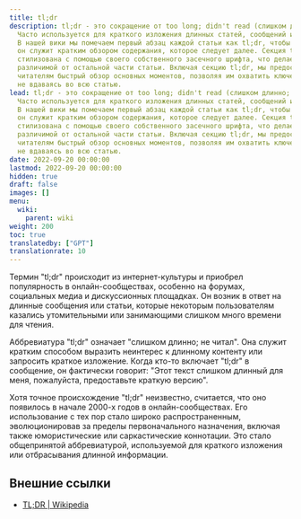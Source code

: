 ```yaml
---
title: tl;dr
description: tl;dr - это сокращение от too long; didn't read (слишком длинно; не читал).
  Часто используется для краткого изложения длинных статей, сообщений или дискуссий.
  В нашей вики мы помечаем первый абзац каждой статьи как tl;dr, чтобы указать, что
  он служит кратким обзором содержания, которое следует далее. Секция tl;dr немного
  стилизована с помощью своего собственного засечного шрифта, что делает ее легко
  различимой от остальной части статьи. Включая секцию tl;dr, мы предоставляем нашим
  читателям быстрый обзор основных моментов, позволяя им охватить ключевую информацию,
  не вдаваясь во всю статью.
lead: tl;dr - это сокращение от too long; didn't read (слишком длинно; не читал).
  Часто используется для краткого изложения длинных статей, сообщений или дискуссий.
  В нашей вики мы помечаем первый абзац каждой статьи как tl;dr, чтобы указать, что
  он служит кратким обзором содержания, которое следует далее. Секция tl;dr немного
  стилизована с помощью своего собственного засечного шрифта, что делает ее легко
  различимой от остальной части статьи. Включая секцию tl;dr, мы предоставляем нашим
  читателям быстрый обзор основных моментов, позволяя им охватить ключевую информацию,
  не вдаваясь во всю статью.
date: 2022-09-20 00:00:00
lastmod: 2022-09-20 00:00:00
hidden: true
draft: false
images: []
menu:
  wiki:
    parent: wiki
weight: 200
toc: true
translatedby: ["GPT"]
translationrate: 10
---
```


Термин "tl;dr" происходит из интернет-культуры и приобрел популярность в онлайн-сообществах, особенно на форумах, социальных медиа и дискуссионных площадках. Он возник в ответ на длинные сообщения или статьи, которые некоторым пользователям казались утомительными или занимающими слишком много времени для чтения.

Аббревиатура "tl;dr" означает "слишком длинно; не читал". Она служит кратким способом выразить неинтерес к длинному контенту или запросить краткое изложение. Когда кто-то включает "tl;dr" в сообщение, он фактически говорит: "Этот текст слишком длинный для меня, пожалуйста, предоставьте краткую версию".

Хотя точное происхождение "tl;dr" неизвестно, считается, что оно появилось в начале 2000-х годов в онлайн-сообществах. Его использование с тех пор стало широко распространенным, эволюционировав за пределы первоначального назначения, включая также юмористические или саркастические коннотации. Это стало общепринятой аббревиатурой, используемой для краткого изложения или отбрасывания длинной информации.

## Внешние ссылки

- [TL;DR | Wikipedia](https://ru.wikipedia.org/wiki/TL;DR)
